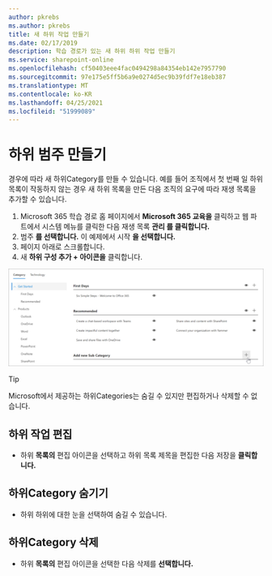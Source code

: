 ```yaml
---
author: pkrebs
ms.author: pkrebs
title: 새 하위 작업 만들기
ms.date: 02/17/2019
description: 학습 경로가 있는 새 하위 하위 작업 만들기
ms.service: sharepoint-online
ms.openlocfilehash: cf50403eee4fac0494298a84354eb142e7957790
ms.sourcegitcommit: 97e175e5ff5b6a9e0274d5ec9b39fdf7e18eb387
ms.translationtype: MT
ms.contentlocale: ko-KR
ms.lasthandoff: 04/25/2021
ms.locfileid: "51999089"
---
```

# <a name="create-a-subcategory"></a>하위 범주 만들기 
경우에 따라 새 하위Category를 만들 수 있습니다. 예를 들어 조직에서 첫 번째 일 하위 목록이 작동하지 않는 경우 새 하위 목록을 만든 다음 조직의 요구에 따라 재생 목록을 추가할 수 있습니다. 

1. Microsoft 365 학습 경로  홈 페이지에서 **Microsoft 365 교육을** 클릭하고 웹 파트에서 시스템 메뉴를 클릭한 다음 재생 목록 **관리 를 클릭합니다.**  
2. 범주 **를 선택합니다.** 이 예제에서 시작 **을 선택합니다.**  
3. 페이지 아래로 스크롤합니다. 
3. 새 **하위 구성 추가 + 아이콘을** 클릭합니다.  

![cg-newsubcategory.png](media/cg-newsubcategory.png)

> [!TIP]
> Microsoft에서 제공하는 하위Categories는 숨길 수 있지만 편집하거나 삭제할 수 없습니다. 

## <a name="edit-a-subcategory"></a>하위 작업 편집
- 하위 **목록의** 편집 아이콘을 선택하고 하위 목록 제목을 편집한 다음 저장을 **클릭합니다.**

## <a name="hide-a-subcategory"></a>하위Category 숨기기
- 하위 하위에 대한 눈을 선택하여 숨길 수 있습니다. 

## <a name="delete-a-subcategory"></a>하위Category 삭제
- 하위 **목록의** 편집 아이콘을 선택한 다음 삭제를 **선택합니다.** 
